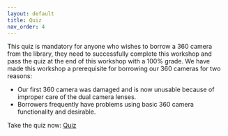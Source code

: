 ```yaml
---
layout: default
title: Quiz
nav_order: 4
---
```


This quiz is mandatory for anyone who wishes to borrow a 360 camera from the library, they need to successfully complete this workshop and pass the quiz at the end of this workshop with a 100% grade. We have made this workshop a prerequisite for borrowing our 360 cameras for two reasons:

- Our first 360 camera was damaged and is now unusable because of improper care of the dual camera lenses.
- Borrowers frequently have problems using basic 360 camera functionality and desirable.

Take the quiz now: [Quiz](https://forms.gle/cUx5CF7t7HxjhYsZA)

